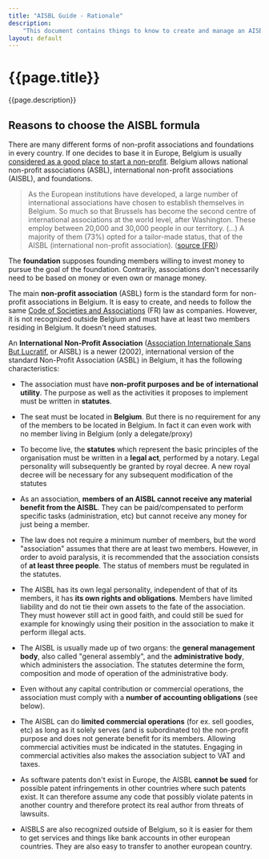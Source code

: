 ```yaml
---
title: "AISBL Guide - Rationale"
description:
    "This document contains things to know to create and manage an AISBL (International non-profit association seated in Belgium). We fill information here as we learn it, so don't expect to find here complete, definitive information."
layout: default
---
```


# {{page.title}}

{{page.description}}


## Reasons to choose the AISBL formula



There are many different forms of non-profit associations and foundations in every country. If one decides to base it in Europe, Belgium is usually [considered as a good place to start a non-profit](http://www.a4id.org/wp-content/uploads/2017/02/EU-registration-options-for-UK-NGOs-post-Brexit-FINAL-PDF-1.pdf). Belgium allows national non-profit associations (ASBL), international non-profit associations (AISBL), and foundations.

>  As the European institutions have developed, a large number of international associations have chosen to establish themselves in Belgium. So much so that Brussels has become the second centre of international associations at the world level, after Washington. These employ between 20,000 and 30,000 people in our territory. (...) A majority of them (73%) opted for a tailor-made status, that of the AISBL (international non-profit association).  ([source (FR)](https://www.lecho.be/economie-politique/belgique/bruxelles/bruxelles-risque-de-voir-filer-les-asbl-internationales/10012806.html))



The **foundation** supposes founding members willing to invest money to pursue the goal of the foundation. Contrarily, associations don't necessarily need to be based on money or even own or manage money.

The main **non-profit association** (ASBL) form is the standard form for non-profit associations in Belgium. It is easy to create, and needs to follow the same [Code of Societies and Associations](https://www.ejustice.just.fgov.be/cgi_loi/change_lg.pl?language=fr&la=F&cn=2019032309&table_name=loi) (FR) law as companies. However, it is not recognized outside Belgium and must have at least two members residing in Belgium. It doesn't need statuses.

An **International Non-Profit Association** ([Association Internationale Sans But Lucratif](https://justice.belgium.be/fr/themes_et_dossiers/societes_associations_et_fondations/associations/aisbl), or AISBL) is a newer (2002), international version of the standard Non-Profit Association (ASBL) in Belgium, it has the following characteristics:

* The association must have **non-profit purposes and be of international utility**. The purpose as well as the activities it proposes to implement must be written in **statutes**.

* The seat must be located in **Belgium**. But there is no requirement for any of the members to be located in Belgium. In fact it can even work with no member living in Belgium (only a delegate/proxy)

* To become live, the **statutes** which represent the basic principles of the organisation must be written in a **legal act**, performed by a notary. Legal personality will subsequently be granted by royal decree. A new royal decree will be necessary for any subsequent modification of the statutes

* As an association, **members of an AISBL cannot receive any material benefit from the AISBL**. They can be paid/compensated to perform specific tasks (administration, etc) but cannot receive any money for just being a member.

* The law does not require a minimum number of members, but the word "association" assumes that there are at least two members. However, in order to avoid paralysis, it is recommended that the association consists of **at least three people**. The status of members must be regulated in the statutes.

* The AISBL has its own legal personality, independent of that of its members, it has **its own rights and obligations**. Members have limited liability and do not tie their own assets to the fate of the association. They must however still act in good faith, and could still be sued for example for knowingly using their position in the association to make it perform illegal acts.

* The AISBL is usually made up of two organs: the **general management body**, also called "general assembly", and the **administrative body**, which administers the association. The statutes determine the form, composition and mode of operation of the administrative body.

* Even without any capital contribution or commercial operations, the association must comply with a **number of accounting obligations** (see below).

* The AISBL can do **limited commercial operations** (for ex. sell goodies, etc) as long as it solely serves (and is subordinated to) the non-profit purpose and does not generate benefit for its members. Allowing commercial activities must be indicated in the statutes. Engaging in commercial activities also makes the association subject to VAT and taxes.

* As software patents don't exist in Europe, the AISBL **cannot be sued** for possible patent infringements in other countries where such patents exist. It can therefore assume any code that possibly violate patents in another country and therefore protect its real author from threats of lawsuits.

* AISBLS are also recognized outside of Belgium, so it is easier for them to get services and things like bank accounts in other european countries. They are also easy to transfer to another european country.
